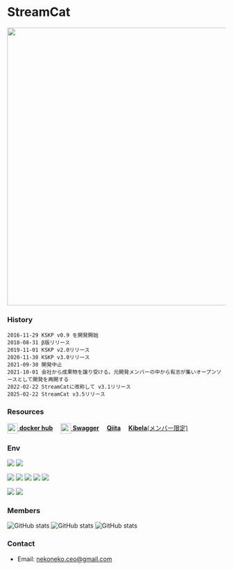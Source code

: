 # StreamCat
<img src="https://github.com/user-attachments/assets/93f1f228-eeb2-4c3f-9e6b-6cd4994d9e52" width="640">

### History
```
2016-11-29 KSKP v0.9 を開発開始
2018-08-31 β版リリース
2019-11-01 KSKP v2.0リリース
2020-11-30 KSKP v3.0リリース
2021-09-30 開発中止
2021-10-01 会社から成果物を譲り受ける。元開発メンバーの中から有志が集いオープンソースとして開発を再開する
2022-02-22 StreamCatに改称して v3.1リリース
2025-02-22 StreamCat v3.5リリース
```

### Resources
[<img valign=middle width=24 height=24 src="https://unpkg.com/simple-icons@v14/icons/docker.svg"/> **docker hub**](https://hub.docker.com/repositories/sabanyan)　
[<img valign=middle width=24 height=24 src="https://unpkg.com/simple-icons@v14/icons/swagger.svg"/> **Swagger**](https://app.swaggerhub.com/apis/sabanyansoft/StreamCat/v0.0.0#/)　
[**Qiita**](https://qiita.com/hiro80)　
[**Kibela**(メンバー限定)](https://sabanyan.kibe.la/)


### Env
  <img src="https://img.shields.io/badge/-Docker-EEE.svg?logo=docker&style=flat"> <img src="https://img.shields.io/badge/-Visual%20Studio%20Code-007ACC.svg?logo=visual-studio-code&style=flat">

  <img src="https://img.shields.io/badge/-Python-F9DC3E.svg?logo=python&style=flat"> <img src="https://img.shields.io/badge/-FastAPI-009688.svg?logo=fastapi&style=flat"> <img src="https://img.shields.io/badge/-SQLAlchemy-D71F00.svg?logo=sqlalchemy&style=flat"> <img src="https://img.shields.io/badge/-PostgreSQL-336791.svg?logo=postgresql&style=flat"> <img src="https://img.shields.io/badge/-nysol_python-7E4980.svg?&style=flat">

  <img src="https://img.shields.io/badge/-TypeScript-007ACC.svg?logo=typescript&style=flat"> <img src="https://img.shields.io/badge/-React-555.svg?logo=react&style=flat">


### Members
  ![GitHub stats](https://github-readme-stats.vercel.app/api?username=hiroshi80&show_icons=true&theme=default) ![GitHub stats](https://github-readme-stats.vercel.app/api?username=Kentaro-Yamada&show_icons=true&theme=default) ![GitHub stats](https://github-readme-stats.vercel.app/api?username=RyoTani0210&show_icons=true&theme=default)

### Contact
- Email: [nekoneko.ceo@gmail.com](mailto:nekoneko.ceo@gmail.com)

